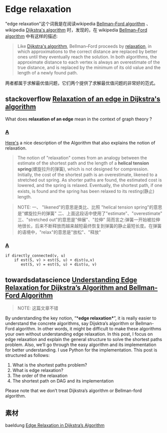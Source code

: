 # Edge relaxation

"edge relaxation"这个词我是在阅读wikipedia  [Bellman–Ford algorithm](https://en.wikipedia.org/wiki/Bellman%E2%80%93Ford_algorithm) 、wikipedia [Dijkstra's algorithm](https://en.wikipedia.org/wiki/Dijkstra%27s_algorithm) 时，发现的，在 wikipedia  [Bellman–Ford algorithm](https://en.wikipedia.org/wiki/Bellman%E2%80%93Ford_algorithm) 中有这样的描述:

> Like [Dijkstra's algorithm](https://en.wikipedia.org/wiki/Dijkstra's_algorithm), Bellman–Ford proceeds by [relaxation](https://en.wikipedia.org/wiki/Relaxation_(approximation)), in which approximations to the correct distance are replaced by better ones until they eventually reach the solution. In both algorithms, the approximate distance to each vertex is always an overestimate of the true distance, and is replaced by the minimum of its old value and the length of a newly found path. 

两者都属于求解最优值问题，它们两个提供了求解最优值问题的非常好的范式。

## stackoverflow [Relaxation of an edge in Dijkstra's algorithm](https://stackoverflow.com/questions/12782431/relaxation-of-an-edge-in-dijkstras-algorithm)

What does **relaxation of an edge** mean in the context of graph theory ? 

### [A](https://stackoverflow.com/a/12782683)

[Here's](http://web.cs.unlv.edu/larmore/Courses/CSC269/pathing) a nice description of the Algorithm that also explains the notion of relaxation.

> The notion of "relaxation" comes from an analogy between the estimate of the shortest path and the length of a **helical tension spring**(螺旋拉升的弹簧), which is not designed for compression. Initially, the cost of the shortest path is an overestimate, likened to a stretched out spring. As shorter paths are found, the estimated cost is lowered, and the spring is relaxed. Eventually, the shortest path, if one exists, is found and the spring has been relaxed to its resting(静止) length.

> NOTE: 
> 一、
> "likened"的意思是类比、比照
> "helical tension spring"的意思是"螺旋拉升的弹簧"
> 二、上面这段话中使用了"estimate"、"overestimate"
> 三、"stretched out"的意思是"伸展"、"拉伸"
> 简而言之:弹簧一开始被拉伸地很长，后来不断释放而越来越短最终恢复到弹簧的静止最短长度。在弹簧的语境中，"relax"的意思是"放松"、"释放"

### [A](https://stackoverflow.com/a/12782820)

```
if directly_connected(v, u)
    if est(S, v) > est(S, u) + dist(u,v)
       est(S, v) = est(S, u) + dist(u, v)
```



## towardsdatascience [Understanding Edge Relaxation for Dijkstra’s Algorithm and Bellman-Ford Algorithm](https://towardsdatascience.com/algorithm-shortest-paths-1d8fa3f50769)

> NOTE: 这篇文章不错

By understanding the key notion, “***edge relaxation\***”, it is really easier to understand the concrete algorithms, say Dijsktra’s algorithm or Bellman-Ford algorithm. In other words, it might be difficult to make these algorithms your own without understanding edge relaxation. In this post, I focus on edge relaxation and explain the general structure to solve the shortest paths problem. Also, we’ll go through the easy algorithm and its implementation for better understanding. I use Python for the implementation. This post is structured as follows:

1. What is the shortest paths problem?
2. What is edge relaxation?
3. The order of the relaxation
4. The shortest path on DAG and its implementation

Please note that we don’t treat Dijkstra’s algorithm or Bellman-ford algorithm.



## 素材



baeldung [Edge Relaxation in Dijkstra’s Algorithm](https://www.baeldung.com/cs/dijkstra-edge-relaxation)